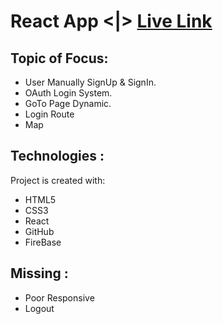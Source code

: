 # React App <|> [Live Link](https://local-riders-bd.web.app) 

## Topic of Focus:
- User Manually SignUp & SignIn.
- OAuth Login System.
- GoTo Page Dynamic.
- Login Route 
- Map


## Technologies :
Project is created with:
* HTML5 
* CSS3
* React 
* GitHub
* FireBase

## Missing :
* Poor Responsive
* Logout 

